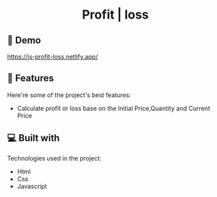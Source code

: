 <h1 align="center" id="title">Profit | loss</h1>

<h2>🚀 Demo</h2>

https://js-profit-loss.netlify.app/  
  
<h2>🧐 Features</h2>

Here're some of the project's best features:
* Calculate profit or loss base on the Initial Price,Quantity and Current Price  
  
<h2>💻 Built with</h2>

Technologies used in the project:

*   Html
*   Css
*   Javascript
